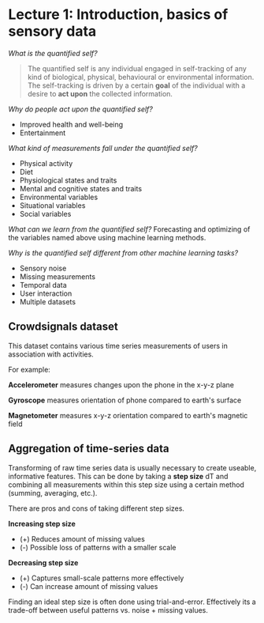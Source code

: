 # Lecture 1: Introduction, basics of sensory data

*What is the quantified self?*

> The quantified self is any individual engaged in self-tracking of any kind of biological, physical, behavioural or environmental information. The self-tracking is driven by a certain **goal** of the individual with a desire to **act upon** the collected information.

  

*Why do people act upon the quantified self?*

* Improved health and well-being
* Entertainment



*What kind of measurements fall under the quantified self?*

* Physical activity
* Diet
* Physiological states and traits
* Mental and cognitive states and traits
* Environmental variables
* Situational variables
* Social variables



*What can we learn from the quantified self?*
Forecasting and optimizing of the variables named above using machine learning methods.



*Why is the quantified self different from other machine learning tasks?*

* Sensory noise
* Missing measurements
* Temporal data
* User interaction
* Multiple datasets



## Crowdsignals dataset

This dataset contains various time series measurements of users in association with activities. 

For example:

**Accelerometer** measures changes upon the phone in the x-y-z plane

**Gyroscope** measures orientation of phone compared to earth's surface

**Magnetometer** measures x-y-z orientation compared to earth's magnetic field



## Aggregation of time-series data

Transforming of raw time series data is usually necessary to create useable, informative features. This can be done by taking a **step size** dT and combining all measurements within this step size using a certain method (summing, averaging, etc.).

There are pros and cons of taking different step sizes.

**Increasing step size** 

* (+) Reduces amount of missing values
* (-) Possible loss of patterns with a smaller scale

**Decreasing step size**

* (+) Captures small-scale patterns more effectively
* (-) Can increase amount of missing values

Finding an ideal step size is often done using trial-and-error. Effectively its a trade-off between useful patterns vs. noise + missing values.